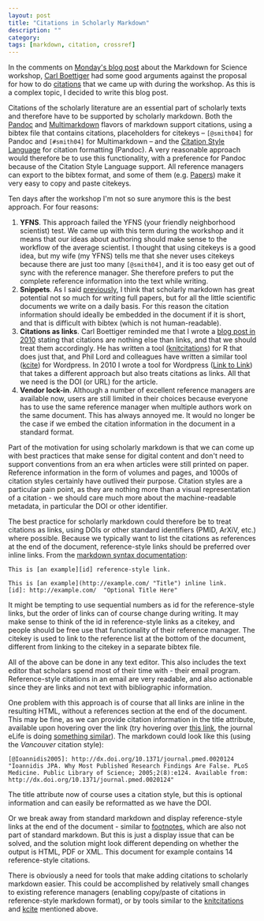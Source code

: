 ```yaml
---
layout: post
title: "Citations in Scholarly Markdown"
description: ""
category:
tags: [markdown, citation, crossref]
---
```

In the comments on [Monday's blog post][1] about the Markdown for Science workshop, [Carl Boettiger][2] had some good arguments against the proposal for how to do [citations][3] that we came up with during the workshop. As this is a complex topic, I decided to write this blog post.<!--more-->

Citations of the scholarly literature are an essential part of scholarly texts and therefore have to be supported by scholarly markdown. Both the [Pandoc][4] and [Multimarkdown][5] flavors of markdown support citations, using a bibtex file that contains citations, placeholders for citekeys – ```[@smith04]``` for Pandoc and ```[#smith04]``` for Multimarkdown – and the [Citation Style Language][6] for citation formatting (Pandoc). A very reasonable approach would therefore be to use this functionality, with a preference for Pandoc because of the Citation Style Language support. All reference managers can export to the bibtex format, and some of them (e.g. [Papers][7]) make it very easy to copy and paste citekeys.

Ten days after the workshop I'm not so sure anymore this is the best approach. For four reasons:

1. **YFNS**. This approach failed the YFNS (your friendly neighborhood scientist) test. We came up with this term during the workshop and it means that our ideas about authoring should make sense to the workflow of the average scientist. I thought that using citekeys is a good idea, but my wife (my YFNS) tells me that she never uses citekeys because there are just too many ```[@smith04]```, and it is too easy get out of sync with the reference manager. She therefore prefers to put the complete reference information into the text while writing.
2. **Snippets**. As I said [previously][1], I think that scholarly markdown has great potential not so much for writing full papers, but for all the little scientific documents we write on a daily basis. For this reason the citation information should ideally be embedded in the document if it is short, and that is difficult with bibtex (which is not human-readable).
3. **Citations as links**. Carl Boettiger reminded me that I wrote a [blog post in 2010][8] stating that citations are nothing else than links, and that we should treat them accordingly. He has written a tool ([knitcitations][9]) for R that does just that, and Phil Lord and colleagues have written a similar tool ([kcite][10]) for Wordpress. In 2010 I wrote a tool for Wordpress ([Link to Link][11]) that takes a different approach but also treats citations as links. All that we need is the DOI (or URL) for the article.
4. **Vendor lock-in**. Although a number of excellent reference managers are available now, users are still limited in their choices because everyone has to use the same reference manager when multiple authors work on the same document. This has always annoyed me. It would no longer be the case if we embed the citation information in the document in a standard format.

Part of the motivation for using scholarly markdown is that we can come up with best practices that make sense for digital content and don't need to support conventions from an era when articles were still printed on paper. Reference information in the form of volumes and pages, and 1000s of citation styles certainly have outlived their purpose. Citation styles are a particular pain point, as they are nothing more than a visual representation of a citation - we should care much more about the machine-readable metadata, in particular the DOI or other identifier.

The best practice for scholarly markdown could therefore be to treat citations as links, using DOIs or other standard identifiers (PMID, ArXiV, etc.) where possible. Because we typically want to list the citations as references at the end of the document, reference-style links should be preferred over inline links. From the [markdown syntax documentation][12]:

    This is [an example][id] reference-style link.

    This is [an example](http://example.com/ "Title") inline link.
    [id]: http://example.com/  "Optional Title Here"

It might be tempting to use sequential numbers as id for the reference-style links, but the order of links can of course change during writing. It may make sense to think of the id in reference-style links as a citekey, and people should be free use that functionality of their reference manager. The citekey is used to link to the reference list at the bottom of the document, different from linking to the citekey in a separate bibtex file.

All of the above can be done in any text editor. This also includes the text editor that scholars spend most of their time with - their email program. Reference-style citations in an email are very readable, and also actionable since they are links and not text with bibliographic information.

One problem with this approach is of course that all links are inline in the resulting HTML, without a references section at the end of the document. This may be fine, as we can provide citation information in the title attribute, available upon hovering over the link (try hovering over [this link][13], the journal eLife is doing [something similar][14]). The markdown could look like this (using the *Vancouver* citation style):

    [@Ioannidis2005]: http://dx.doi.org/10.1371/journal.pmed.0020124 "Ioannidis JPA. Why Most Published Research Findings Are False. PLoS Medicine. Public Library of Science; 2005;2(8):e124. Available from: http://dx.doi.org/10.1371/journal.pmed.0020124"

The title attribute now of course uses a citation style, but this is optional information and can easily be reformatted as we have the DOI.

Or we break away from standard markdown and display reference-style links at the end of the document - similar to [footnotes][15], which are also not part of standard markdown. But this is just a display issue that can be solved, and the solution might look different depending on whether the output is HTML, PDF or XML. This document for example contains 14 reference-style citations.

There is obviously a need for tools that make adding citations to scholarly markdown easier. This could be accomplished by relatively small changes to existing reference managers (enabling copy/paste of citations in reference-style markdown format), or by tools similar to the [knitcitations][9] and [kcite][10] mentioned above.

[1]: <http://blog.martinfenner.org/2013/06/17/what-is-scholarly-markdown/>
[2]: <http://carlboettiger.info>
[3]: <https://github.com/scholmd/scholmd/wiki/citations>
[4]: <http://johnmacfarlane.net/pandoc/README.html>
[5]: <https://github.com/fletcher/MultiMarkdown/wiki/MultiMarkdown-Syntax-Guide>
[6]: <http://citationstyles.org>
[7]: <http://www.papersapp.com/papers/>
[8]: <http://blogs.plos.org/mfenner/2010/12/11/citations-are-links-so-where-is-the-problem/>
[9]: <http://carlboettiger.info/2012/05/30/knitcitations.html>
[10]: <http://wordpress.org/plugins/kcite/>
[11]: <http://wordpress.org/plugins/link-to-link/>
[12]: <http://daringfireball.net/projects/markdown/syntax#link>
[13]: <http://dx.doi.org/10.1371/journal.pmed.0020124> "Ioannidis JPA. Why Most Published Research Findings Are False. PLoS Medicine. Public Library of Science; 2005;2(8):e124. Available from: http://dx.doi.org/10.1371/journal.pmed.0020124"
[14]: <http://dx.doi.org/10.7554/eLife.00633>
[15]: <http://rephrase.net/box/word/footnotes/syntax/>